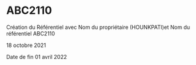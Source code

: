 # ABC2110
 Création du Référentiel avec Nom du propriétaire (HOUNKPATI)et Nom du référentiel ABC2110
 
18 octobre 2021

Date de fin 01 avril 2022